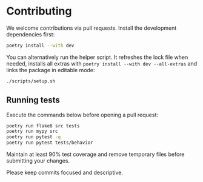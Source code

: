 # Contributing

We welcome contributions via pull requests. Install the development dependencies first:

```bash
poetry install --with dev
```

You can alternatively run the helper script. It refreshes the lock file when
needed, installs all extras with `poetry install --with dev --all-extras` and
links the package in editable mode:

```bash
./scripts/setup.sh
```

## Running tests

Execute the commands below before opening a pull request:

```bash
poetry run flake8 src tests
poetry run mypy src
poetry run pytest -q
poetry run pytest tests/behavior
```

Maintain at least 90% test coverage and remove temporary files before submitting your changes.

Please keep commits focused and descriptive.

